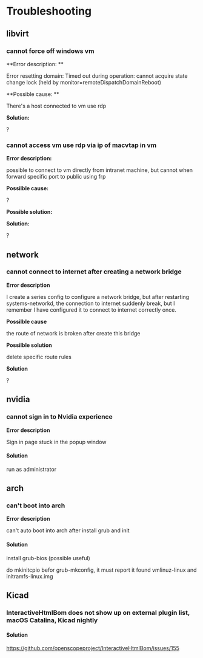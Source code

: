 # Troubleshooting

## libvirt

### cannot force off windows vm 

**Error description: **

Error resetting domain: Timed out during operation: cannot acquire state change lock (held by monitor=remoteDispatchDomainReboot)

**Possible cause: **

There's a host connected to vm use rdp

**Solution:**

?

### cannot access vm use rdp via ip of macvtap in vm

**Error description:**

possible to connect to vm directly from intranet machine, but cannot when forward specific port to public using frp

**Possilble cause:**

?

**Possible solution:**

**Solution:**

?

## network 

### cannot connect to internet after creating a network bridge

**Error description**

I create a series config to configure a network bridge, but after restarting systems-networkd, the connection to internet suddenly break, but I remember I have configured it to connect to internet correctly once.

**Possilble cause**

the route of network is broken after create this bridge

**Possilble solution**

delete specific route rules 

**Solution**

?

## nvidia

### cannot sign in to Nvidia experience

**Error description**

Sign in page stuck in the popup window

#### Solution

run as administrator 

## arch

### can't boot into arch

**Error description**

can't auto boot into arch after install grub and init

#### Solution

install grub-bios (possible useful)

do mkinitcpio befor grub-mkconfig, it must report it found vmlinuz-linux and initramfs-linux.img

## Kicad

### InteractiveHtmlBom does not show up on external plugin list, macOS Catalina, Kicad nightly

#### **Solution**

https://github.com/openscopeproject/InteractiveHtmlBom/issues/155

